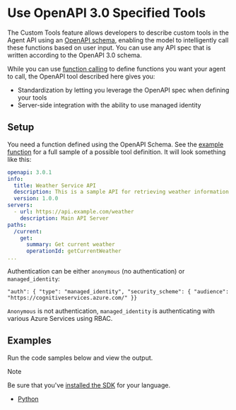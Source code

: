 # Use OpenAPI 3.0 Specified Tools 

The Custom Tools feature allows developers to describe custom tools in the Agent API using an [OpenAPI schema](https://www.openapis.org/), enabling the model to intelligently call these functions based on user input. You can use any API spec that is written according to the OpenAPI 3.0 schema. 

While you can use [function calling](../function-calling/readme.md) to define functions you want your agent to call, the OpenAPI tool described here gives you:

* Standardization by letting you leverage the OpenAPI spec when defining your tools 
* Server-side integration with the ability to use managed identity

## Setup 

You need a function defined using the OpenAPI Schema. See the [example function](./function-example.json) for a full sample of a possible tool definition. It will look something like this:  

```yml
openapi: 3.0.1  
info:  
  title: Weather Service API  
  description: This is a sample API for retrieving weather information.  
  version: 1.0.0  
servers:  
  - url: https://api.example.com/weather  
    description: Main API Server  
paths:  
  /current:  
    get:  
      summary: Get current weather  
      operationId: getCurrentWeather 
... 
```


Authentication can be either `anonymous` (no authentication) or `managed_identity`: 

`"auth": { "type": "managed_identity", "security_scheme": { "audience": "https://cognitiveservices.azure.com/" }}` 

`Anonymous` is not authentication, `managed_identity` is authenticating with various Azure Services using RBAC.  

## Examples

Run the code samples below and view the output. 

>[!NOTE]
> Be sure that you've [installed the SDK](../../quickstart.md#install-the-sdk-package) for your language.

* [Python](./python-sample.py)
 
